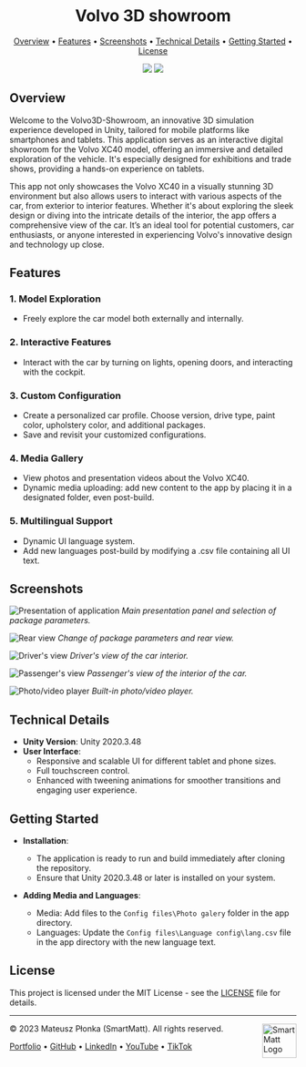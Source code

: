 <h1 align="center">Volvo 3D showroom</h1>

<p align="center">
  <a href="#overview">Overview</a> •
  <a href="#features">Features</a> •
  <a href="#screenshots">Screenshots</a> •
  <a href="#technical-details">Technical Details</a> •
  <a href="#getting-started">Getting Started</a> •
  <a href="#license">License</a>
</p>

<p align="center">
  <img src="https://img.shields.io/badge/License-MIT-yellow.svg" />
  <img src="https://img.shields.io/badge/Author-SmartMatt-blue" />
</p>

## Overview
Welcome to the Volvo3D-Showroom, an innovative 3D simulation experience developed in Unity, tailored for mobile platforms like smartphones and tablets. This application serves as an interactive digital showroom for the Volvo XC40 model, offering an immersive and detailed exploration of the vehicle. It's especially designed for exhibitions and trade shows, providing a hands-on experience on tablets.

This app not only showcases the Volvo XC40 in a visually stunning 3D environment but also allows users to interact with various aspects of the car, from exterior to interior features. Whether it's about exploring the sleek design or diving into the intricate details of the interior, the app offers a comprehensive view of the car. It’s an ideal tool for potential customers, car enthusiasts, or anyone interested in experiencing Volvo's innovative design and technology up close.

## Features

### 1. Model Exploration
   - Freely explore the car model both externally and internally.

### 2. Interactive Features
   - Interact with the car by turning on lights, opening doors, and interacting with the cockpit.

### 3. Custom Configuration
   - Create a personalized car profile. Choose version, drive type, paint color, upholstery color, and additional packages.
   - Save and revisit your customized configurations.

### 4. Media Gallery
   - View photos and presentation videos about the Volvo XC40.
   - Dynamic media uploading: add new content to the app by placing it in a designated folder, even post-build.

### 5. Multilingual Support
   - Dynamic UI language system. 
   - Add new languages post-build by modifying a .csv file containing all UI text.

## Screenshots
![Presentation of application](https://smartmatt.pl/github/volvo3d-showroom/volvo3d-showroom1.jpg)
*Main presentation panel and selection of package parameters.*

![Rear view](https://smartmatt.pl/github/volvo3d-showroom/volvo3d-showroom2.jpg)
*Change of package parameters and rear view.*

![Driver's view](https://smartmatt.pl/github/volvo3d-showroom/volvo3d-showroom3.jpg)
*Driver's view of the car interior.*

![Passenger's view](https://smartmatt.pl/github/volvo3d-showroom/volvo3d-showroom4.jpg)
*Passenger's view of the interior of the car.*

![Photo/video player](https://smartmatt.pl/github/volvo3d-showroom/volvo3d-showroom5.jpg)
*Built-in photo/video player.*

## Technical Details

- **Unity Version**: Unity 2020.3.48
- **User Interface**:
  - Responsive and scalable UI for different tablet and phone sizes.
  - Full touchscreen control.
  - Enhanced with tweening animations for smoother transitions and engaging user experience.

## Getting Started

- **Installation**:
  - The application is ready to run and build immediately after cloning the repository.
  - Ensure that Unity 2020.3.48 or later is installed on your system.

- **Adding Media and Languages**:
  - Media: Add files to the `Config files\Photo galery` folder in the app directory.
  - Languages: Update the `Config files\Language config\lang.csv` file in the app directory with the new language text.

## License
This project is licensed under the MIT License - see the [LICENSE](LICENSE) file for details.

---
&copy; 2023 Mateusz Płonka (SmartMatt). All rights reserved.
<a href="https://smartmatt.pl/">
    <img src="https://smartmatt.pl/github/smartmatt-logo.png" title="SmartMatt Logo" align="right" width="60" />
</a>

<p align="left">
  <a href="https://smartmatt.pl/">Portfolio</a> •
  <a href="https://github.com/SmartMaatt">GitHub</a> •
  <a href="https://www.linkedin.com/in/mateusz-p%C5%82onka-328a48214/">LinkedIn</a> •
  <a href="https://www.youtube.com/user/SmartHDesigner">YouTube</a> •
  <a href="https://www.tiktok.com/@smartmaatt">TikTok</a>
</p>
